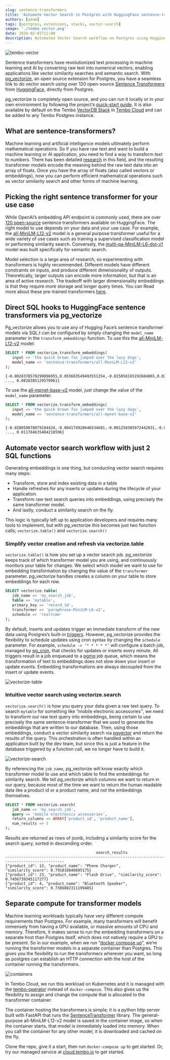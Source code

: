 ```yaml
---
slug: sentence-transformers
title: 'Automate Vector Search in Postgres with HuggingFace sentence-transformers and pg_vectorize'
authors: [adam]
tags: [postgres, extensions, stacks, vector-search]
image: './tembo_vector.png'
date: 2024-02-01T12:00
description: Automated Vector Search workflow on Postgres using Hugging Face sentence-transformers and pg_vectorize
---
```


![tembo-vector](./tembo_vector.png "tembo-vector")

Sentence transformers have revolutionized text processing in machine learning and AI by converting raw text into numerical vectors, enabling applications like vector similarity searches and semantic search. With [pg_vectorize](https://github.com/tembo-io/pg_vectorize), an open source extension for Postgres, you have a seamless link to do vector search using over 120 open-source [Sentence Transformers](https://huggingface.co/sentence-transformers) from [HuggingFace](https://huggingface.co), directly from Postgres.

pg_vectorize is completely open source, and you can run it locally or in your own environment by following the project’s [quick-start guide](https://github.com/tembo-io/pg_vectorize?tab=readme-ov-file#pg_vectorize). It is also available by default on the Tembo [VectorDB Stack](https://tembo.io/docs/tembo-stacks/vector-db) in [Tembo Cloud](https://tembo.io) and can be added to any Tembo Postgres instance.

## What are sentence-transformers?

Machine learning and artificial intelligence models ultimately perform mathematical operations. So if you have raw text and want to build a machine learning or AI application, you need to find a way to transform text to numbers. There has been detailed [research](https://arxiv.org/abs/1908.10084) in this field, and  the resulting transformer models encode the meaning behind the raw text data into an array of floats. Once you have the array of floats (also called vectors or embeddings), now you can perform efficient mathematical operations such as vector similarity search and other forms of machine learning. 

## Picking the right sentence transformer for your use case

While OpenAI’s embedding API endpoint is commonly used, there are over [120 open-source](https://huggingface.co/sentence-transformers) sentence transformers available on HuggingFace. The right model to use depends on your data and your use case. For example, the [all-MiniLM-L12-v2](https://huggingface.co/sentence-transformers/all-MiniLM-L12-v2) model is a general purpose transformer useful for a wide variety of use cases such as training a supervised classification model or performing similarity search. Conversely, the [multi-qa-MiniLM-L6-dot-v1](https://huggingface.co/sentence-transformers/multi-qa-MiniLM-L6-dot-v1) model was built specifically for semantic search.

Model selection is a large area of research, so experimenting with transformers is highly recommended. Different models have different constraints on inputs, and produce different dimensionality of outputs. Theoretically, larger outputs can encode more information, but that is an area of active research. The tradeoff with larger dimensionality embeddings is that they require more storage and longer query times. You can  Read more about these pre-trained transformers [here](https://www.sbert.net/docs/pretrained_models.html).

## Direct SQL hooks to HuggingFace sentence transformers via pg_vectorize

Pg_vectorize allows you to use any of Hugging Face’s sentence transformer models via SQL.t can be configured by simply changing the `model_name` parameter in the `transform_embeddings` function. To use this the [all-MiniLM-L12-v2](https://huggingface.co/sentence-transformers/all-MiniLM-L12-v2) model:

```sql
SELECT * FROM vectorize.transform_embeddings(
   input => 'the quick brown fox jumped over the lazy dogs',
   model_name => 'sentence-transformers/all-MiniLM-L12-v2'
);
```

```text
{-0.0028378579299896955,0.055683549493551254,-0.025058165192604065,0.02842593938112259, ..., 0.0828385129570961}
```

To use the [all-mpnet-base-v2](https://huggingface.co/sentence-transformers/all-mpnet-base-v2) model, just change the value of the `model_name` parameter.

```sql
SELECT * FROM vectorize.transform_embeddings(
   input => 'the quick brown fox jumped over the lazy dogs',
   model_name => 'sentence-transformers/all-mpnet-base-v2'
);
```

```text
{-0.028050078079104424,-0.004174928646534681,-0.001258305972442031,-0.017915889620780945, ..., 0.011784635484218596}
```

## Automate vector search workflow with just 2 SQL functions

Generating embeddings is one thing, but conducting vector search requires many steps:

* Transform, store and index existing data in a table
* Handle refreshes for any inserts or updates during the lifecycle of your application.
* Transform raw text search queries into embeddings, using precisely the same transformer model.
* And lastly, conduct a similarity search on the fly.

This logic is typically left up to application developers and requires many tools to implement, but with pg_vectorize this becomes just two function calls; `vectorize.table()` and `vectorize.search()`

### Simplify vector creation and refresh via vectorize.table

`vectorize.table()` is how you set up a vector search job. pg_vectorize keeps track of which transformer model you are using, and continuously monitors your table for changes. We select which model we want to use for embedding transformation by changing the value of the `transformer` parameter. pg_vectorize handles creates a column on your table to store embeddings for each row.

```sql
SELECT vectorize.table(
   job_name => 'my_search_job',
   table => 'mytable',
   primary_key => 'record_id',
   transformer => 'paraphrase-MiniLM-L6-v2',
   schedule => 'realtime'
);
```

By default, inserts and updates trigger an immediate transform of the new data using Postgres’s built-in [triggers](https://www.postgresql.org/docs/current/sql-createtrigger.html). However, pg_vectorize provides the flexibility to schedule updates using cron syntax by changing the `schedule` parameter. For example, `schedule -> ‘* * * * *’` will configure a batch job, managed by [pg_cron](https://github.com/citusdata/pg_cron), that checks for updates or inserts every minute. All triggers result in a job enqueued to a [pgmq](https://github.com/tembo-io/pgmq) job queue, which means the transformation of text to embeddings does not slow down your insert or update events. Embedding transformations are always decoupled from the insert or update events.

![vectorize-table](./vectorize-table.png "vectorize-table")

### Intuitive vector search using vectorize.search

`vectorize.search()` is how you query your data given a raw text query. To search `mytable` for something like “mobile electronic accessories'', we need to transform our raw text query into embeddings, being certain to use precisely the same sentence-transformer that we used to generate the embeddings that are written to our database. Then, using those embeddings, conduct a vector similarity search via [pgvector](https://github.com/pgvector/pgvector) and return the results of the query. This orchestration is often handled within an application built by the dev team, but since this is just a feature in the database triggered by a function call, we no longer have to build it.

![vectorize-search](./vectorize-search.png "vectorize-search")

By referencing the `job_name`, pg_vectorize will know exactly which transformer model to use and which table to find the embeddings for similarity search. We tell pg_vectorize which columns we want to return in our query, because most of the time we want to return the human readable data like a product id or a product name, and not the embeddings themselves.

```sql
SELECT * FROM vectorize.search(
   job_name => 'my_search_job',
   query => 'mobile electronics accessories',
   return_columns => ARRAY['product_id', 'product_name'],
   num_results => 5
);
```

Results are returned as rows of jsonb, including a similarity score for the search query, sorted in descending order.

```text
                                        search_results                                        
------------------------------------------------------------------------------------------------
{"product_id": 13, "product_name": "Phone Charger", "similarity_score": 0.791816648695175}
{"product_id": 23, "product_name": "Flash Drive", "similarity_score": 0.7456739345117277}
{"product_id": 4, "product_name": "Bluetooth Speaker", "similarity_score": 0.7386882311199485}
```

## Separate compute for transformer models

Machine learning workloads typically have very different compute requirements than Postgres. For example, many transformers will benefit immensely from having a GPU available, or massive amounts of CPU and memory. Therefore, it makes sense to run the embedding transformers on a separate host than Postgres itself, which does not natively require a GPU to be present. So in our example, when we run “[docker compose up](https://github.com/tembo-io/pg_vectorize/blob/main/docker-compose.yml)”, we’re running the transformer models in a separate container than Postgres. This gives you the flexibility to run the transformers wherever you want, so long as postgres can establish an HTTP connection with the host of the container running the transformers.

![containers](./containers.png "containers")

In Tembo Cloud, we run this workload on Kubernetes and it is managed with the [tembo-operator](https://github.com/tembo-io/tembo/tree/main/tembo-operator) instead of `docker-compose`. This also gives us the flexibility to assign and change the compute that is allocated to the transformer container.

The container hosting the transformers is simple; it is a python http server built with FastAPI that runs the [SentenceTransformer](https://pypi.org/project/sentence-transformers/) library. The general-purpose all-MiniLM-L12-v2 model is saved in the container image, so when the container starts, that model is immediately loaded into memory. When you call the container for any other model, it is downloaded and cached on the fly.

Clone the repo, give it a start, then run `docker-compose up` to get started. Or, try our managed service at [cloud.tembo.io](https://cloud.tembo.io) to get started.
